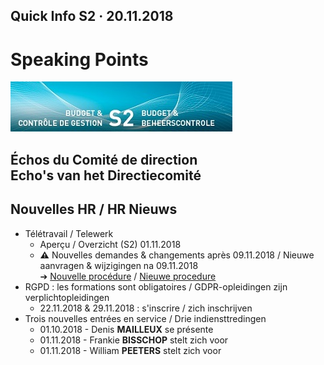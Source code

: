 <link rel="stylesheet" href="S2.css">

## Quick Info S2 &middot; 20.11.2018

# Speaking Points

![](header.jpg)

## &Eacute;chos du Comité de direction<br>Echo's van het Directiecomité

## Nouvelles HR / HR Nieuws

* Télétravail / Telewerk
    * Aperçu / Overzicht (S2) 01.11.2018
    * **&#9888;** Nouvelles demandes & changements après 09.11.2018 / Nieuwe aanvragen & wijzigingen na 09.11.2018<br>&#10132; [Nouvelle procédure]() / [Nieuwe procedure]()
* RGPD : les formations sont obligatoires / GDPR-opleidingen zijn verplichtopleidingen
    * 22.11.2018 & 29.11.2018 : s'inscrire / zich inschrijven
* Trois nouvelles entrées en service / Drie indiensttredingen
    * 01.10.2018 - Denis <b>MAILLEUX</b> se présente
    * 01.11.2018 - Frankie <b>BISSCHOP</b> stelt zich voor
    * 01.11.2018 - William <b>PEETERS</b> stelt zich voor

    